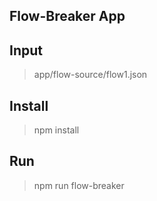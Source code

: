 ## Flow-Breaker App
## Input
> app/flow-source/flow1.json

## Install
> npm install

## Run
> npm run flow-breaker